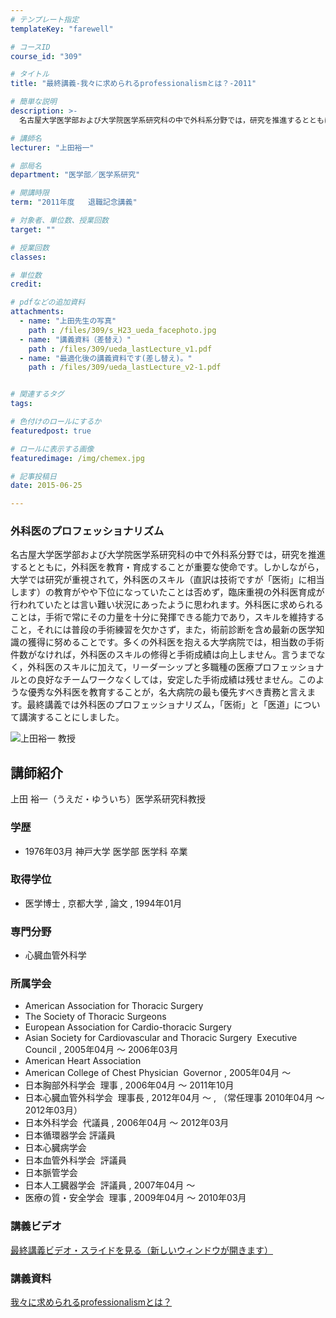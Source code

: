 ```yaml
---
# テンプレート指定
templateKey: "farewell"

# コースID
course_id: "309"

# タイトル
title: "最終講義-我々に求められるprofessionalismとは？-2011"

# 簡単な説明
description: >-
  名古屋大学医学部および大学院医学系研究科の中で外科系分野では，研究を推進するとともに，外科医を教育・育成することが重要な使命です。しかしながら，大学では研究が重視されて，外科医のスキル（直訳は技術...

# 講師名
lecturer: "上田裕一"

# 部局名
department: "医学部／医学系研究"

# 開講時限
term: "2011年度	退職記念講義"

# 対象者、単位数、授業回数
target: ""

# 授業回数
classes: 

# 単位数
credit: 

# pdfなどの追加資料
attachments: 
  - name: "上田先生の写真" 
    path : /files/309/s_H23_ueda_facephoto.jpg
  - name: "講義資料（差替え）" 
    path : /files/309/ueda_lastLecture_v1.pdf
  - name: "最適化後の講義資料です(差し替え)。" 
    path : /files/309/ueda_lastLecture_v2-1.pdf


# 関連するタグ
tags:

# 色付けのロールにするか
featuredpost: true

# ロールに表示する画像
featuredimage: /img/chemex.jpg

# 記事投稿日
date: 2015-06-25

---
```

### 外科医のプロフェッショナリズム 

名古屋大学医学部および大学院医学系研究科の中で外科系分野では，研究を推進するとともに，外科医を教育・育成することが重要な使命です。しかしながら，大学では研究が重視されて，外科医のスキル（直訳は技術ですが「医術」に相当します）の教育がやや下位になっていたことは否めず，臨床重視の外科医育成が行われていたとは言い難い状況にあったように思われます。外科医に求められることは，手術で常にその力量を十分に発揮できる能力であり，スキルを維持すること，それには普段の手術練習を欠かさず，また，術前診断を含め最新の医学知識の獲得に努めることです。多くの外科医を抱える大学病院では，相当数の手術件数がなければ，外科医のスキルの修得と手術成績は向上しません。言うまでなく，外科医のスキルに加えて，リーダーシップと多職種の医療プロフェッショナルとの良好なチームワークなくしては，安定した手術成績は残せません。このような優秀な外科医を教育することが，名大病院の最も優先すべき責務と言えます。最終講義では外科医のプロフェッショナリズム，「医術」と「医道」について講演することにしました。

![上田裕一 教授](/files/309/s_H23_ueda_facephoto.jpg) 
## 講師紹介

上田 裕一（うえだ・ゆういち）医学系研究科教授 

### 学歴

  * 1976年03月 神戸大学 医学部 医学科 卒業

### 取得学位

  * 医学博士 , 京都大学 , 論文 , 1994年01月

### 専門分野

  * 心臓血管外科学

### 所属学会

  * American Association for Thoracic Surgery
  * The Society of Thoracic Surgeons
  * European Association for Cardio-thoracic Surgery
  * Asian Society for Cardiovascular and Thoracic Surgery  Executive Council , 2005年04月 〜 2006年03月
  * American Heart Association
  * American College of Chest Physician  Governor , 2005年04月 〜
  * 日本胸部外科学会  理事 , 2006年04月 〜 2011年10月
  * 日本心臓血管外科学会  理事長 , 2012年04月 〜 , （常任理事 2010年04月 〜 2012年03月）
  * 日本外科学会  代議員 , 2006年04月 〜 2012年03月
  * 日本循環器学会 評議員
  * 日本心臓病学会
  * 日本血管外科学会  評議員
  * 日本脈管学会
  * 日本人工臓器学会  評議員 , 2007年04月 〜
  * 医療の質・安全学会  理事 , 2009年04月 〜 2010年03月
### 講義ビデオ

[最終講義ビデオ・スライドを見る（新しいウィンドウが開きます）](http://ocw.nagoya-u.jp/resource/2011_lastlecture_ueda) 

### 講義資料


[我々に求められるprofessionalismとは？](/files/309/ueda_lastLecture_v2-1.pdf) 

